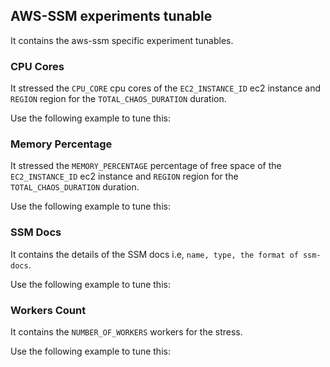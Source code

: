## AWS-SSM experiments tunable

It contains the aws-ssm specific experiment tunables.

### CPU Cores

It stressed the `CPU_CORE` cpu cores of the `EC2_INSTANCE_ID` ec2 instance and `REGION` region for the `TOTAL_CHAOS_DURATION` duration.

Use the following example to tune this:
<references to the sample manifest>

### Memory Percentage

It stressed the `MEMORY_PERCENTAGE` percentage of free space of the `EC2_INSTANCE_ID` ec2 instance and `REGION` region for the `TOTAL_CHAOS_DURATION` duration.

Use the following example to tune this:
<references to the sample manifest>

### SSM Docs

It contains the details of the SSM docs i.e, `name, type, the format of ssm-docs`.

Use the following example to tune this:
<references to the sample manifest>

### Workers Count

It contains the `NUMBER_OF_WORKERS` workers for the stress. 

Use the following example to tune this:
<references to the sample manifest>
